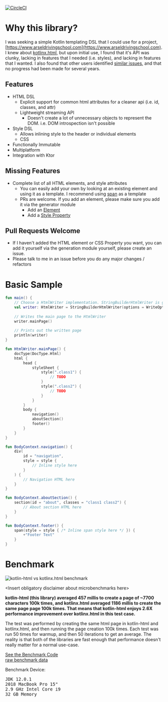 [![CircleCI](https://circleci.com/gh/ScottPierce/kotlin-html/tree/master.svg?style=svg)](https://circleci.com/gh/ScottPierce/kotlin-html/tree/master)
<!---
This entire library is inline functions, and Jacoco doesn't show inline functions code coverage correctly: https://github.com/jacoco/jacoco/issues/654
[![codecov](https://codecov.io/gh/ScottPierce/kotlin-html/branch/master/graph/badge.svg)](https://codecov.io/gh/ScottPierce/kotlin-html)
-->

# Why this library?
I was seeking a simple Kotlin templating DSL that I could use for a project, 
[https://www.arseldrivingschool.com](https://www.arseldrivingschool.com). I knew about 
[kotlinx.html](https://github.com/Kotlin/kotlinx.html), but upon initial use, I found that it's API was clunky, lacking 
in features that I needed (i.e. styles), and lacking in features that I wanted. I also found that 
other users identified [similar issues](https://github.com/Kotlin/kotlinx.html/issues/31), and that no progress had 
been made for several years.

## Features
* HTML DSL
    * Explicit support for common html attributes for a cleaner api (i.e. id, classes, and attr)
    * Lightweight streaming API
        * Doesn't create a lot of unnecessary objects to represent the DOM. i.e. DOM introspection isn't possible
* Style DSL
    * Allows inlining style to the header or individual elements
    * CSS
* Functionally Immutable
* Multiplatform
* Integration with Ktor

## Missing Features
* Complete list of all HTML elements, and style attributes
    * You can easily add your own by looking at an existing element and using it as a template. I recommend using 
    [span](./kotlin-html/src/genMain/kotlin/dev/scottpierce/html/element/Span.kt) as a template
    * PRs are welcome. If you add an element, please make sure you add it via the generator module
        * Add an [Element](https://github.com/ScottPierce/kotlin-html/blob/master/kotlin-html-generator/src/main/kotlin/dev/scottpierce/html/generate/model/Element.kt)
        * Add a [Style Property](https://github.com/ScottPierce/kotlin-html/blob/master/kotlin-html-generator/src/main/kotlin/dev/scottpierce/html/generate/model/StyleProperty.kt)
    
## Pull Requests Welcome
* If I haven't added the HTML element or CSS Property you want, you can add it yourself via the generation module 
yourself, please create an issue.
* Please talk to me in an issue before you do any major changes / refactors

# Basic Sample
```Kotlin
fun main() {
    // Choose a HtmlWriter implementation. StringBuilderHtmlWriter is good for testing.
    val writer: HtmlWriter = StringBuilderHtmlWriter(options = WriteOptions.default)
    
    // Writes the main page to the HtmlWriter
    writer.mainPage()
    
    // Prints out the written page
    println(writer)
}

fun HtmlWriter.mainPage() {
    docType(DocType.Html)
    html {
        head {
            styleSheet {
                style(".class1") {
                    // TODO
                }
                style(".class2") {
                    // TODO
                }
            }
        }
        body {
            navigation()
            aboutSection()
            footer()
        }
    }
}

fun BodyContext.navigation() {
    div(
        id = "navigation",
        style = style {
            // Inline style here
        }
    ) {
        // Navigation HTML here
    }
}

fun BodyContext.aboutSection() {
    section(id = "about", classes = "class1 class2") {
        // About section HTML here
    }
}

fun BodyContext.footer() {
    span(style = style { /* Inline span style here */ }) {
        +"Footer Text"
    }
}
```

# Benchmark
![kotlin-html vs kotlinx.html benchmark](https://docs.google.com/spreadsheets/d/e/2PACX-1vSzaUiakNFkWywUTO63oSOg1uMoHrs62wju4oDyzeAcK7RsPfyuS4S7OsVp7sba007QVYf3GoE0nA9j/pubchart?oid=492427110&format=image)

\<Insert obligatory disclaimer about microbenchmarks here\>

**kotlin-html (this library) averaged 457 millis to create a page of ~7700 characters 100k times, and kotlinx.html averaged 1186 millis to create the 
same page page 100k times. That means that kotlin-html enjoys 2.6X performance improvement over kotlinx.html in this test case.**
 
The test was performed by creating the same html page in kotlin-html and kotlinx.html, and then running the page creation 100k 
times. Each test was run 50 times for warmup, and then 50 iterations to get an average. The reality is that both of the 
libraries are fast enough that performance doesn't really matter for a normal use-case.

[See the Benchmark Code](./benchmark/src/main/kotlin/dev/scottpierce/html/benchmark/HtmlBenchmark.kt)<br>
[raw benchmark data](https://docs.google.com/spreadsheets/d/1Yx_RiqxU4Hm9MxfH71YqVj2fiklrUqYSDkiiFVbBKis/edit?usp=sharing)

Benchmark Device:
<pre>
JDK 12.0.1
2018 MacBook Pro 15"
2.9 GHz Intel Core i9
32 GB Memory
</pre>


